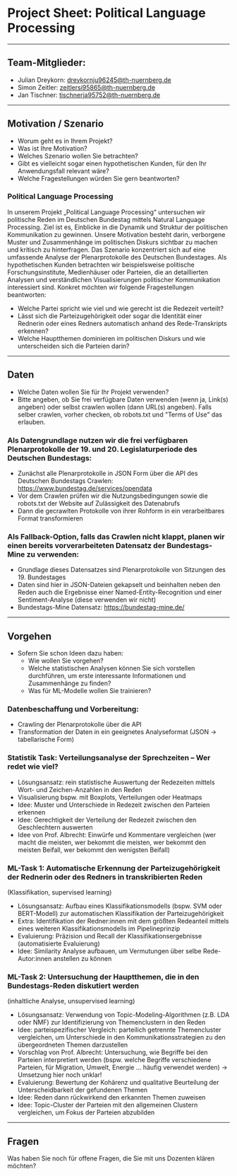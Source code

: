 # Project Sheet: Political Language Processing

---

## **Team-Mitglieder:**

* Julian Dreykorn: dreykornju96245@th-nuernberg.de
* Simon Zeitler: zeitlersi95865@th-nuernberg.de
* Jan Tischner: tischnerja95752@th-nuernberg.de

---

## Motivation / Szenario
* Worum geht es in Ihrem Projekt?
* Was ist Ihre Motivation?
* Welches Szenario wollen Sie betrachten?
* Gibt es vielleicht sogar einen hypothetischen Kunden, für den Ihr Anwendungsfall relevant wäre?
* Welche Fragestellungen würden Sie gern beantworten?

### **Political Language Processing**
In unserem Projekt „Political Language Processing“ untersuchen wir politische Reden im Deutschen Bundestag mittels Natural Language Processing. Ziel ist es, Einblicke in die Dynamik und Struktur der politischen Kommunikation zu gewinnen. Unsere Motivation besteht darin, verborgene Muster und Zusammenhänge im politischen Diskurs sichtbar zu machen und kritisch zu hinterfragen.
Das Szenario konzentriert sich auf eine umfassende Analyse der Plenarprotokolle des Deutschen Bundestages. Als hypothetischen Kunden betrachten wir beispielsweise politische Forschungsinstitute, Medienhäuser oder Parteien, die an detaillierten Analysen und verständlichen Visualisierungen politischer Kommunikation interessiert sind.
Konkret möchten wir folgende Fragestellungen beantworten:
* Welche Partei spricht wie viel und wie gerecht ist die Redezeit verteilt?
* Lässt sich die Parteizugehörigkeit oder sogar die Identität einer Rednerin oder eines Redners automatisch anhand des Rede-Transkripts erkennen?
* Welche Hauptthemen dominieren im politischen Diskurs und wie unterscheiden sich die Parteien darin?

---

## Daten
* Welche Daten wollen Sie für Ihr Projekt verwenden?
* Bitte angeben, ob Sie frei verfügbare Daten verwenden (wenn ja, Link(s) angeben) oder selbst crawlen wollen (dann URL(s) angeben). Falls selber crawlen, vorher checken, ob robots.txt und "Terms of Use" das erlauben.


### **Als Datengrundlage nutzen wir die frei verfügbaren Plenarprotokolle der 19. und 20. Legislaturperiode des Deutschen Bundestags:**
- Zunächst alle Plenarprotokolle in JSON Form über die API des Deutschen Bundestags Crawlen: https://www.bundestag.de/services/opendata
- Vor dem Crawlen prüfen wir die Nutzungsbedingungen sowie die robots.txt der Website auf Zulässigkeit des Datenabrufs
- Dann die gecrawlten Protokolle von ihrer Rohform in ein verarbeitbares Format transformieren

### **Als Fallback-Option, falls das Crawlen nicht klappt, planen wir einen bereits vorverarbeiteten Datensatz der Bundestags-Mine zu verwenden:**
- Grundlage dieses Datensatzes sind Plenarprotokolle von Sitzungen des 19. Bundestages
- Daten sind hier in JSON-Dateien gekapselt und beinhalten neben den Reden auch die Ergebnisse einer Named-Entity-Recognition und einer Sentiment-Analyse (diese verwenden wir nicht)
- Bundestags-Mine Datensatz: https://bundestag-mine.de/

---

## Vorgehen
- Sofern Sie schon Ideen dazu haben:
  * Wie wollen Sie vorgehen?
  * Welche statistischen Analysen können Sie sich vorstellen durchführen, um erste interessante Informationen und Zusammenhänge zu finden?
  * Was für ML-Modelle wollen Sie trainieren?


### **Datenbeschaffung und Vorbereitung:**
- Crawling der Plenarprotokolle über die API
- Transformation der Daten in ein geeignetes Analyseformat (JSON → tabellarische Form)

### **Statistik Task: Verteilungsanalyse der Sprechzeiten – Wer redet wie viel?**
- Lösungsansatz: rein statistische Auswertung der Redezeiten mittels Wort- und Zeichen-Anzahlen in den Reden
- Visualisierung bspw. mit Boxplots, Verteilungen oder Heatmaps
- Idee: Muster und Unterschiede in Redezeit zwischen den Parteien erkennen
- Idee: Gerechtigkeit der Verteilung der Redezeit zwischen den Geschlechtern auswerten
- Idee von Prof. Albrecht: Einwürfe und Kommentare vergleichen (wer macht die meisten, wer bekommt die meisten, wer bekommt den meisten Beifall, wer bekommt den wenigsten Beifall)

### **ML-Task 1: Automatische Erkennung der Parteizugehörigkeit der Rednerin oder des Redners in transkribierten Reden**

(Klassifikation, supervised learning)

- Lösungsansatz: Aufbau eines Klassifikationsmodells (bspw. SVM oder BERT-Modell) zur automatischen Klassifikation der Parteizugehörigkeit
- Extra: Identifikation der Redner:innen mit dem größten Redeanteil mittels eines weiteren Klassifikationsmodells im Pipelineprinzip
- Evaluierung: Präzision und Recall der Klassifikationsergebnisse (automatisierte Evaluierung)
- Idee: Similarity Analyse aufbauen, um Vermutungen über selbe Rede-Autor:innen anstellen zu können


### **ML-Task 2: Untersuchung der Hauptthemen, die in den Bundestags-Reden diskutiert werden**

(inhaltliche Analyse, unsupervised learning)

- Lösungsansatz: Verwendung von Topic-Modeling-Algorithmen (z.B. LDA oder NMF) zur Identifizierung von Themenclustern in den Reden
- Idee: parteispezifischer Vergleich: parteilich getrennte Themencluster vergleichen, um Unterschiede in den Kommunikationsstrategien zu den übergeordneten Themen darzustellen
- Vorschlag von Prof. Albrecht: Untersuchung, wie Begriffe bei den Parteien interpretiert werden (bspw. welche Begriffe verschiedene Parteien, für Migration, Umwelt, Energie … häufig verwendet werden) -> Umsetzung hier noch unklar!
- Evaluierung: Bewertung der Kohärenz und qualitative Beurteilung der Unterscheidbarkeit der gefundenen Themen
- Idee: Reden dann rückwirkend den erkannten Themen zuweisen
- Idee: Topic-Cluster der Parteien mit den allgemeinen Clustern vergleichen, um Fokus der Parteien abzubilden

---

## Fragen
Was haben Sie noch für offene Fragen, die Sie mit uns Dozenten klären möchten?
